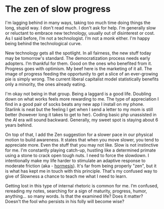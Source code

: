 # The zen of slow progress

I'm lagging behind in many ways, taking too much time doing things the long, stupid way. I don't read much. I don't ask for help. I'm generally slow or reluctant to embrace new technology, usually out of disinterest or cost. As I said before, I’m not a technologist. I’m not a monk either. I'm happy being behind the technological curve.

New technology gets all the spotlight. In all fairness, the new stuff today may be tomorrow's standard. The democratization process needs early adopters. I’m thankful for them. Good on the ones who benefited from it. Progress goes with optimism. My beef here is the marketing of it all. The image of progress feeding the opportunity to get a slice of an ever-growing pie is simply wrong. The current liberal capitalist model statistically benefits only a minority, the ones already eating.

I'm okay not being in that group. Being a laggard is a good life. Doubling down on what works feels more rewarding to me. The type of appreciation I find in a good pair of socks beats any new app I install on my phone. Starlink is neat but the feeling I get when I send a letter to my mom is still better (however long it takes to get to her). Coding basic php unassisted in the AI era will sound backward. Generally, my sweet spot is staying about 6 years behind.

On top of that, I add the Zen suggestion for a slower pace in our physical motion to build awareness. It states that when you move slower, you tend to appreciate more. Even the stuff that you may not like. Slow is not instinctive for me. I'm constantly playing catch-up, hustling like a determined primate using a stone to crack open tough nuts. I need to force the slowdown. I intentionally make my life harder to stimulate an adaptive response to moderate friction (aka - [hormesis](https://pubmed.ncbi.nlm.nih.gov/18162444/)). It's far from being properly "zen", but it is what has kept me in touch with this principle. That's my confused way to give of Slowness a chance to teach me what I need to learn.

Getting lost in this type of internal rhetoric is common for me. I’m confused, rereading my notes, searching for a sign of maturity, progress, humor, anything… so many words. Is that the examined life? Does it matter? Doesn't the fool who persists in his folly will become wise?